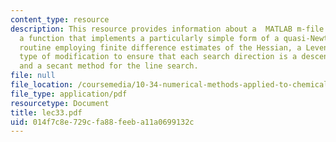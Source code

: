 ```yaml
---
content_type: resource
description: This resource provides information about a  MATLAB m-file that contains
  a function that implements a particularly simple form of a quasi-Newton minimization
  routine employing finite difference estimates of the Hessian, a Levenberg-Marquardt
  type of modification to ensure that each search direction is a descent direction,
  and a secant method for the line search.
file: null
file_location: /coursemedia/10-34-numerical-methods-applied-to-chemical-engineering-fall-2005/014f7c8e729cfa88feeba11a0699132c_lec33.pdf
file_type: application/pdf
resourcetype: Document
title: lec33.pdf
uid: 014f7c8e-729c-fa88-feeb-a11a0699132c
---
```

